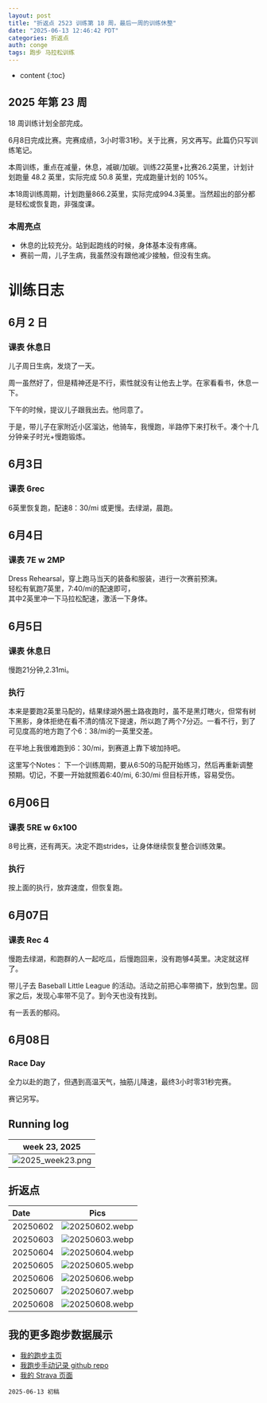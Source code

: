 ```yaml
---
layout: post
title: "折返点 2523 训练第 18 周，最后一周的训练休整"
date: "2025-06-13 12:46:42 PDT"
categories: 折返点 
auth: conge
tags: 跑步 马拉松训练 
---
```

* content
{:toc}

## 2025 年第 23 周

18 周训练计划全部完成。

6月8日完成比赛。完赛成绩，3小时零31秒。关于比赛，另文再写。此篇仍只写训练笔记。

本周训练，重点在减量，休息，减碳/加碳。训练22英里+比赛26.2英里，计划计划跑量 48.2 英里，实际完成 50.8 英里，完成跑量计划的 105%。

本18周训练周期，计划跑量866.2英里，实际完成994.3英里。当然超出的部分都是轻松或恢复跑，非强度课。



### 本周亮点

* 休息的比较充分。站到起跑线的时候，身体基本没有疼痛。
* 赛前一周，儿子生病，我虽然没有跟他减少接触，但没有生病。


# 训练日志

## 6月 2 日

### 课表 休息日

儿子周日生病，发烧了一天。

周一虽然好了，但是精神还是不行，索性就没有让他去上学。在家看看书，休息一下。

下午的时候，提议儿子跟我出去。他同意了。

于是，带儿子在家附近小区溜达，他骑车，我慢跑，半路停下来打秋千。凑个十几分钟亲子时光+慢跑锻炼。


## 6月3日

### 课表 6rec

6英里恢复跑，配速8：30/mi 或更慢。去绿湖，晨跑。

## 6月4日

### 课表 7E w 2MP

Dress Rehearsal，穿上跑马当天的装备和服装，进行一次赛前预演。  
轻松有氧跑7英里，7:40/mi的配速即可，  
其中2英里冲一下马拉松配速，激活一下身体。  


## 6月5日

### 课表 休息日 

慢跑21分钟,2.31mi。

### 执行

本来是要跑2英里马配的，结果绿湖外圈土路夜跑时，虽不是黑灯瞎火，但常有树下黑影，身体拒绝在看不清的情况下提速，所以跑了两个7分迈。一看不行，到了可见度高的地方跑了个6：38/mi的一英里交差。

在平地上我很难跑到6：30/mi，到赛道上靠下坡加持吧。

这里写个Notes： 下一个训练周期，要从6:50的马配开始练习，然后再重新调整预期。切记，不要一开始就照着6:40/mi, 6:30/mi 但目标开练，容易受伤。

## 6月06日

### 课表 5RE w 6x100

8号比赛，还有两天。决定不跑strides，让身体继续恢复整合训练效果。

### 执行

按上面的执行，放弃速度，但恢复跑。

## 6月07日

### 课表 Rec 4

慢跑去绿湖，和跑群的人一起吃瓜，后慢跑回来，没有跑够4英里。决定就这样了。

带儿子去 Baseball Little League 的活动。活动之前把心率带摘下，放到包里。回家之后，发现心率带不见了。到今天也没有找到。

有一丢丢的郁闷。

## 6月08日

### Race Day

全力以赴的跑了，但遇到高温天气，抽筋儿降速，最终3小时零31秒完赛。

赛记另写。

## Running log

|                             week 23, 2025                              |
| :--------------------------------------------------------------------: |
| ![2025_week23.png](https://s2.loli.net/2025/06/14/n7rMcYovJdmRuXa.png) |

## 折返点

| Date     |                                Pics                                   |
| :------- | :-------------------------------------------------------------------: |
| 20250602 | ![20250602.webp](https://s2.loli.net/2025/06/14/LAOCb7vXfHVyQWg.webp) |
| 20250603 | ![20250603.webp](https://s2.loli.net/2025/06/14/wVOvNksYMeaAHhT.webp) |
| 20250604 | ![20250604.webp](https://s2.loli.net/2025/06/14/WtJCzw18Fes4kKO.webp) |
| 20250605 | ![20250605.webp](https://s2.loli.net/2025/06/14/fCxYmGZ8QqlLueh.webp) |
| 20250606 | ![20250606.webp](https://s2.loli.net/2025/06/14/6m5tZQbDIcl8poN.webp) |
| 20250607 | ![20250607.webp](https://s2.loli.net/2025/06/14/XcL6bFqtMhCDjJk.webp) |
| 20250608 | ![20250608.webp](https://s2.loli.net/2025/06/14/b3wjUNpEvlKJdaP.webp) |

## 我的更多跑步数据展示

* [我的跑步主页](https://conge.livingwithfcs.org/running_page/)
* [我跑步手动记录 github repo](https://github.com/conge/RunningStreak)
* [我的 Strava 页面](https://www.strava.com/athletes/57680242)

```
2025-06-13 初稿
```
